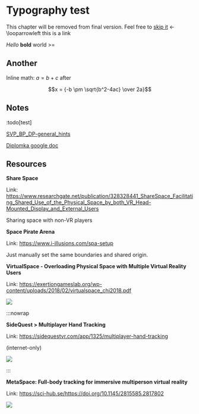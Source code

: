 # Typography test

This chapter will be removed from final version. Feel free to [skip it](#chapter-technical-design) <- \looparrowleft this is a link

_Hello_ **bold** world >=

## Another

Inline math: $a = b + c$ after

$$x = {-b \pm \sqrt{b^2-4ac} \over 2a}$$

## Notes

:todo[test]

[SVP_BP_DP-general_hints](https://docs.google.com/document/d/1H1dTmKnMD2X97KKFNtwdKV9CajpghJyWB5Wo_EkExtI/edit)

[Diplomka google doc](https://docs.google.com/document/d/1zrcxnxQ9y1VynUmyR9CQpvVUMoSxK_LO1sJfF-KJqT8/edit)

## Resources

**Share Space**

Link: https://www.researchgate.net/publication/328328441_ShareSpace_Facilitating_Shared_Use_of_the_Physical_Space_by_both_VR_Head-Mounted_Display_and_External_Users

Sharing space with non-VR players

**Space Pirate Arena**

Link: https://www.i-illusions.com/spa-setup

Just manually set the same boundaries and shared origin.

**VirtualSpace - Overloading Physical Space with Multiple Virtual Reality Users**

Link: https://exertiongameslab.org/wp-content/uploads/2018/02/virtualspace_chi2018.pdf

![](https://lh3.googleusercontent.com/TTGjfyIVu-CYkUozi8z6Fk7hhNLZr13ysMpHXZZluQI4LDtsCDFwHvyH9Fzj_7cEzvKdydRzFAP7FD_bjhR9NKlsdW56K1SMPqk3cHUgas3dFx3t1SNZx0p8f1aAzOoCTwJuNFuN)

:::nowrap

**SideQuest > Multiplayer Hand Tracking**

Link: https://sidequestvr.com/app/1325/multiplayer-hand-tracking

(internet-only)

![](https://lh5.googleusercontent.com/mJ_Rj79Avqb1zxD_fBgbAdixpGxVboNMSqhmcJQ4Tswajcf3-PbnrV8jg7HHR6f1noVSX2FDQU51tKpjV9_yd327U23Yz0hJ249ei0uRkM5VBn7ClhuObmaEL2WJg_m7l2ZkRPlP)

:::

**MetaSpace: Full-body tracking for immersive multiperson virtual reality**

Link: https://sci-hub.se/https://doi.org/10.1145/2815585.2817802

![](https://lh4.googleusercontent.com/RxEbWWKRld7fLQwwOEbVWkOWt2_pv2MQZ8IWlH5x-Waa-YLG4lf3Iemaj3hSyW2v4F3hpnzALkfTr3r9xG4edWpdqkGhICAxT6W_ejYpzz7IDV_m6RzUWpQcid7r1lK9ERSR2e89)
